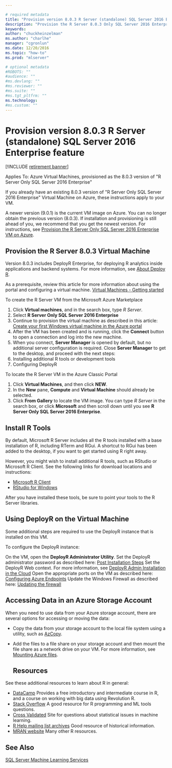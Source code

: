 ```yaml
---

# required metadata
title: "Provision version 8.0.3 R Server (standalone) SQL Server 2016 Enterprise feature"
description: "Provision the R Server 8.0.3 Only SQL Server 2016 Enterprise VM on Azure"
keywords: 
author: "chuckheinzelman"
ms.author: "charlhe"
manager: "cgronlun"
ms.date: 12/20/2016
ms.topic: "how-to"
ms.prod: "mlserver"

# optional metadata
#ROBOTS: ""
#audience: ""
#ms.devlang: ""
#ms.reviewer: ""
#ms.suite: ""
#ms.tgt_pltfrm: ""
ms.technology:
#ms.custom: ""
---
```


# Provision version 8.0.3 R Server (standalone) SQL Server 2016 Enterprise feature

[!INCLUDE [retirement banner](~/includes/machine-learning-server-retirement.md)]

Applies To: Azure Virtual Machines, provisioned as the 8.0.3 version of "R Server Only SQL Server 2016 Enterprise"

If you already have an existing 8.0.3 version of "R Server Only SQL Server 2016 Enterprise" Virtual Machine on Azure, these instructions apply to your VM. 

A newer version (9.0.1) is the current VM image on Azure. You can no longer obtain the previous version (8.0.3). If installation and provisioning is still ahead of you, we recommend that you get the newest version. For instructions, see [Provision the R Server Only SQL Server 2016 Enterprise VM on Azure](/azure/machine-learning/data-science-virtual-machine/provision-vm).

## Provision the R Server 8.0.3 Virtual Machine

Version 8.0.3 includes DeployR Enterprise, for deploying R analytics inside applications and backend systems. For more information, see [About Deploy R](../deployr/deployr-about.md).

As a prerequisite, review this article for more information about using the portal and configuring a virtual machine. [Virtual Machines - Getting started](/azure/virtual-machines)

To create the R Server VM from the Microsoft Azure Marketplace

1. Click **Virtual machines**, and in the search box, type *R Server*.
2. Select **R Server Only SQL Server 2016 Enterprise**
3. Continue to provision the virtual machine as described in this article: [Create your first Windows virtual machine in the Azure portal](https://github.com/rgl/azure-content/blob/master/articles/virtual-machines/virtual-machines-windows-hero-tutorial.md)
4. After the VM has been created and is running, click the **Connect** button to open a connection and log into the new machine.
5. When you connect, **Server Manager** is opened by default, but no additional server configuration is required. Close **Server Manager** to get to the desktop, and proceed with the next steps: 
6. Installing additional R tools or development tools
7. Configuring DeployR

To locate the R Server VM in the Azure Classic Portal

1. Click **Virtual Machines**, and then click **NEW**.
2. In the **New** pane, **Compute** and **Virtual Machine** should already be selected.
3. Click **From Gallery** to locate the VM image. You can type *R Server* in the search box, or click **Microsoft** and then scroll down until you see **R Server Only SQL Server 2016 Enterprise**.

## Install R Tools

By default, Microsoft R Server includes all the R tools installed with a base installation of R, including RTerm and RGui. A shortcut to RGui has been added to the desktop, if you want to get started using R right away.

However, you might wish to install additional R tools, such as RStudio or Microsoft R Client. See the following links for download locations and instructions:

+ [Microsoft R Client](../r-client/what-is-microsoft-r-client.md)
+ [RStudio for Windows](https://www.rstudio.com)

After you have installed these tools, be sure to point your tools to the R Server libraries.

## Using DeployR on the Virtual Machine

Some additional steps are required to use the DeployR instance that is installed on this VM.

To configure the DeployR instance:

On the VM, open the **DeployR Administrator Utility**.
Set the DeployR administrator password as described here: [Post Installation Steps](../deployr/deployr-install-on-windows.md#post-installation-steps)
Set the DeployR Web context. For more information, see [DeployR Admin Installation in the Cloud](../deployr/deployr-admin-install-in-cloud.md)
Open the appropriate ports on the VM as described here: [Configuring Azure Endpoints](../deployr/deployr-admin-install-in-cloud.md#configuring-azure-endpoints)
Update the Windows Firewall as described here: [Updating the firewall](../deployr/deployr-admin-install-in-cloud.md#updating-the-firewall)

## Accessing Data in an Azure Storage Account

When you need to use data from your Azure storage account, there are several options for accessing or moving the data:

+ Copy the data from your storage account to the local file system using a utility, such as [AzCopy](/azure/storage/storage-use-azcopy#copy-files-in-azure-file-storage-with-azcopy-preview-version-only).
+ Add the files to a file share on your storage account and then mount the file share as a network drive on your VM. For more information, see [Mounting Azure files](/azure/storage/storage-dotnet-how-to-use-files).

  ## Resources

See these additional resources to learn about R in general:

+ [DataCamp](https://www.datacamp.com/) Provides a free introductory and intermediate course in R, and a course on working with big data using Revolution R.
+ [Stack Overflow](http://stackoverflow.com/) A good resource for R programming and ML tools questions.
+ [Cross Validated](https://stats.stackexchange.com/) Site for questions about statistical issues in machine learning.
+ [R Help mailing list archives](https://www.r-project.org/mail.html) Good resource of historical information.
+ [MRAN website](https://mran.microsoft.com/documents/getting-started/) Many other R resources.

## See Also

[SQL Server Machine Learning Services](/sql/advanced-analytics/r/sql-server-r-services)